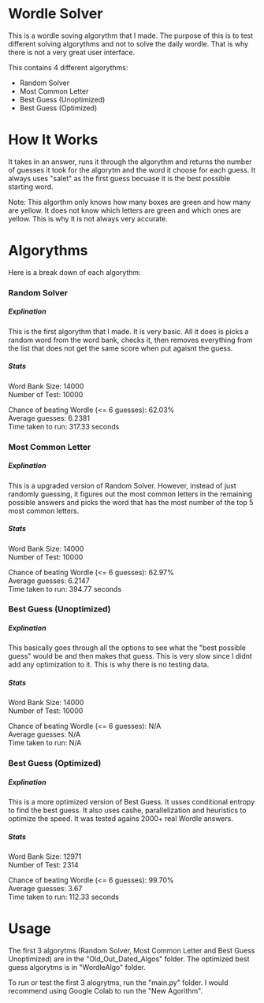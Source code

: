 # Wordle Solver

This is a wordle soving algorythm that I made. The purpose of this is to test different solving algorythms and not to solve the daily wordle. That is why there is not a very great user interface.

This contains 4 different algorythms:
  * Random Solver
  * Most Common Letter
  * Best Guess (Unoptimized)
  * Best Guess (Optimized)
 
# How It Works

It takes in an answer, runs it through the algorythm and returns the number of guesses it took for the algorytm and the word it choose for each guess. It always uses "salet" as the first guess becuase it is the best possible starting word.


Note: This algorthm only knows how many boxes are green and how many are yellow. It does not know which letters are green and which ones are yellow. This is why it is not always very accurate.

# Algorythms

Here is a break down of each algorythm:

### Random Solver

##### Explination

This is the first algorythm that I made. It is very basic. All it does is picks a random word from the word bank, checks it, then removes everything from the list that does not get the same score when put agaisnt the guess.

##### Stats

Word Bank Size: 14000<br />
Number of Test: 10000

Chance of beating Wordle (<= 6 guesses): 62.03%<br />
Average guesses: 6.2381<br />
Time taken to run: 317.33 seconds<br />

### Most Common Letter

##### Explination

This is a upgraded version of Random Solver. However, instead of just randomly guessing, it figures out the most common letters in the remaining possible answers and picks the word that has the most number of the top 5 most common letters.

##### Stats

Word Bank Size: 14000<br />
Number of Test: 10000

Chance of beating Wordle (<= 6 guesses): 62.97%<br />
Average guesses: 6.2147<br />
Time taken to run: 394.77 seconds<br />


### Best Guess (Unoptimized)

##### Explination

This basically goes through all the options to see what the "best possible guess" would be and then makes that guess. This is very slow since I didnt add any optimization to it. This is why there is no testing data.

##### Stats

Word Bank Size: 14000<br />
Number of Test: 10000

Chance of beating Wordle (<= 6 guesses): N/A<br />
Average guesses: N/A<br />
Time taken to run: N/A<br />


### Best Guess (Optimized)

##### Explination

This is a more optimized version of Best Guess. It usses conditional entropy to find the best guess. It also uses cashe, parallelization and heuristics to optimize the speed. It was tested agains 2000+ real Wordle answers.

##### Stats

Word Bank Size: 12971<br />
Number of Test: 2314

Chance of beating Wordle (<= 6 guesses): 99.70%<br />
Average guesses: 3.67<br />
Time taken to run: 112.33 seconds<br />

# Usage

The first 3 algorytms (Random Solver, Most Common Letter and Best Guess Unoptimized) are in the "Old_Out_Dated_Algos" folder. The optimized best guess algorytms is in "WordleAlgo" folder.

To run or test the first 3 alogrytms, run the "main.py" folder. I would recommend using Google Colab to run the "New Agorithm".

